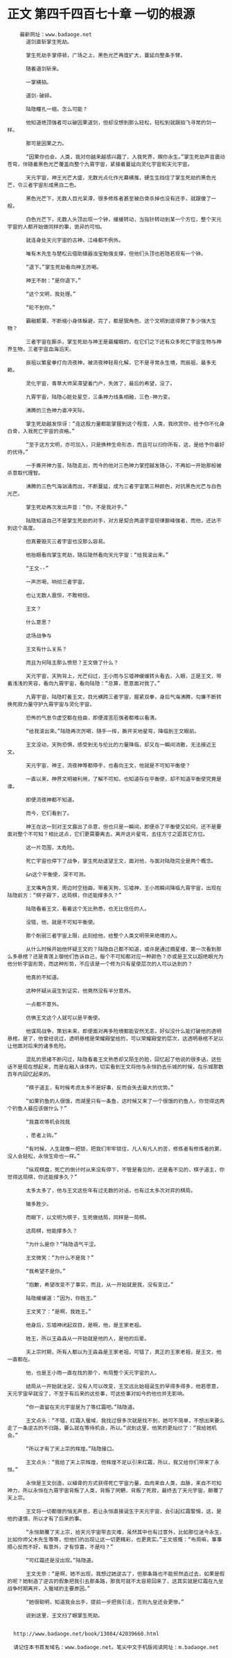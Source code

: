 # 正文 第四千四百七十章 一切的根源
        最新网址：www.badaoge.net
          道剑直斩掌生死劫。
      
          掌生死劫手掌停顿，广场之上，黑色光芒再度扩大，蔓延向整条手臂。
      
          随着道剑斩来。
      
          一掌横拍。
      
          道剑-破碎。
      
          陆隐瞳孔一缩，怎么可能？
      
          他知道绝顶强者可以破因果道剑，但却没想到那么轻松，轻松到就跟拍飞寻常的剑一样。
      
          那可是因果之力。
      
          “因果你也会，人类，我对你越来越感兴趣了，入我死界，赐你永生。”掌生死劫声音震动苍穹，伴随着黑色光芒覆盖向整个九霄宇宙，紧接着蔓延向灵化宇宙和天元宇宙。
      
          天元宇宙，神王光芒大盛，无数光点化作光幕横推，硬生生挡住了掌生死劫的黑色光芒，令三者宇宙形成黑白二色。
      
          黑色光芒下，无数人目光呆滞，很多修炼者甚至被白骨杀掉也没有还手，就跟傻了一般。
      
          白色光芒下，无数人头顶出现一个钟，缓缓转动，当指针转动到某一个方位，整个天元宇宙的人都开始做同样的事，诡异的可怕。
      
          就连身处天元宇宙的古神，江峰都不例外。
      
          唯有木先生与楚松云借助镇器浊宝勉强支撑，但他们头顶也若隐若现有一个钟。
      
          “退下。”掌生死劫看向神王厉喝。
      
          神王不耐：“是你退下。”
      
          “这个文明，我处理。”
      
          “轮不到你。”
      
          霸融颤栗，不断缩小身体躲避，完了，都是狠角色，这个文明到底得罪了多少强大生物？
      
          三者宇宙在厮杀，掌生死劫与神王是最耀眼的，在它们之下还有众多死亡宇宙生物与神界生物，三者宇宙血海滔天。
      
          辰祖以繁星拳打向流夜神，被流夜神轻易化解，它不是寻常永生境，而辰祖，最多无赖。
      
          灵化宇宙，青草大师呆滞望着门户，失效了，最后的希望，没了。
      
          九霄宇宙，陆隐心脏处星空，三条神力线条相融，三色-神力变。
      
          沸腾的三色神力直冲天际。
      
          掌生死劫越发惊讶：“连这股力量都能掌握到这个程度，人类，我欣赏你，给予你不化身白骨，入我死亡宇宙的资格。”
      
          “至于这方文明，亦可加入，只是换种生命形态，而且可以归你所有，这，是给予你最好的优待。”
      
          一手撕开神力茧，陆隐走出，而今的他对三色神力掌控越发随心，不再如一开始那般被杀意取代理智。
      
          沸腾的三色气海汹涌而出，不断蔓延，成为三者宇宙第三种颜色，对抗黑色光芒与白色光芒。
      
          掌生死劫再次发出声音：“你，不是我对手。”
      
          陆隐知道自己不是掌生死劫的对手，对方是契合两道宇宙规律巅峰强者，而他，还达不到这个高度。
      
          但真要毁灭三者宇宙也没那么容易。
      
          他抬眼看向掌生死劫，随后陡然看向天元宇宙：“给我滚出来。”
      
          “王文--”
      
          一声厉喝，响彻三者宇宙。
      
          也让无数人震惊，不敢相信。
      
          王文？
      
          什么意思？
      
          这场战争与
      
          王文有什么关系？
      
          而且为何陆主那么愤怒？王文做了什么？
      
          天元宇宙，天狗背上，光芒扫过，王小雨与忘墟神缓缓转头看去，入眼，正是王文，带着浅浅的笑容，看向九霄宇宙，看向陆隐：“总算，愿意面对我了。”
      
          九霄宇宙，陆隐盯着王文，目光横跨三者宇宙，握紧双拳，身后气海沸腾，勾廉不断转换死寂力量守护九霄宇宙与灵化宇宙。
      
          恐怖的气息令虚空都在扭曲，即便渡苦厄强者都难以看清。
      
          “给我滚出来。”陆隐再次厉喝，随手一挥，撕开天地星穹，降临到王文眼前。
      
          王文没动，天狗恐惧，感受到无与伦比的力量降临，却又在一瞬间消散，无法接近王文。
      
          天元宇宙，神王，流夜神等都停手，也看向王文，他就是不可知平衡使？
      
          一直以来，神界文明被利用，了解不可知，也知道存在平衡使，却不知道平衡使究竟是谁。
      
          即便流夜神都不知道。
      
          而今，它们看到了。
      
          神王在这一刻对王文露出了杀意，但也只是一瞬间，即便杀了平衡使又如何，还不是要面对整个不可知？相比这点，它们更需要离去，离开这片星穹，去往方寸之距其它方位。
      
          这一片范围，太危险。
      
          死亡宇宙也停下了战争，掌生死劫遥望王文，面对他，与面对陆隐完全是两个概念。
      
          &n这个平衡使，深不可测。
      
          王文嘴角含笑，周边时空扭曲，带着天狗，忘墟神，王小雨瞬间降临九霄宇宙，出现在陆隐前方：“棋子殿下，这局棋，你还能撑多久？”
      
          陆隐看着王文，看着这个无比熟悉，也无比信任的人。
      
          没错，他，就是不可知平衡使。
      
          那个削弱三者宇宙上限，此刻给他，给整个人类文明带来绝境的人。
      
          从什么时候开始他怀疑王文的？陆隐自己都不知道，或许是通过摘星楼，第一次看到那么多悬棺？还是青莲上御他们告诉自己，每个不可知都对应一种颜色？亦或是王文以超绝眼光为他分析宇宙形势，而这种形势，不应该是一个修为只有星使层次的人可以达到的？
      
          他真的不知道。
      
          这种怀疑从诞生到证实，他竟然没有半分意外。
      
          一点都不意外。
      
          仿佛王文这个人就可以是平衡使。
      
          他谋局战争，策划未来，即便面对再多险境都能安然无恙，好似没什么能打破他的透明悬棺，是了，他曾经说过，透明悬棺是荣耀殿堂给的，可以荣耀殿堂的层次，这透明悬棺不足以让他面对后来的诸多危险。
      
          混乱的思绪不断闪过，陆隐看着王文熟悉却又陌生的脸，回忆起了他说的很多话，这些话不是现在想起来，而是在融入诛体内，切实看到王文将他与永恒扔去乐城的时候，在乐城那数百年内回忆起来的。
      
          “棋子道主，有时候考虑太多不是好事，反而会失去最大的优势。”
      
          “如果钓鱼的人很饿，而湖里只有一条鱼，这时候又来了一个很饿的钓鱼人，你觉得这两个钓鱼人最应该做什么？”
      
          “我喜欢等机会找我
      
          ，愿者上钩。”
      
          “有时候，人生就像一把锁，把我们牢牢锁住，凡人有凡人的苦，修炼者有修炼者的累，没人会轻松，永恒生命也一样。”
      
          “纵观棋盘，死亡的倒计时从来没有停下，不管是看见的，还是看不见的，棋子道主，你觉得这局棋，你还能撑多久？”
      
          太多太多了，他与王文这些年有过无数的对话，也有过太多次对弈的棋局。
      
          输多胜少。
      
          而眼下，以文明为棋子，生死做结局，同样是一局棋。
      
          这局棋，他能撑多久？
      
          “为什么是你？”陆隐语气干涩。
      
          王文微笑：“为什么不是我？”
      
          “我希望不是你。”
      
          “抱歉，希望改变不了事实，而且，从一开始就是我，没有变过。”
      
          陆隐缓缓道：“因为，你姓王。”
      
          王文笑了：“是啊，我姓王。”
      
          他身后，忘墟神闭起双目，是啊，他，是王家老祖。
      
          姓王，所以王淼淼从一开始就是他的人，是他的后辈。
      
          天上宗时期，所有人都以为王淼淼是王家老祖，可错了，真正的王家老祖，是王文，他一直都在。
      
          他，也是王小雨一直在找的那个，布局整个天元宇宙的人。
      
          结局从一开始就注定，没有人可以改变，王文远比始祖诞生的早得多得多，他若愿意，天元宇宙早就没了，不至于有后来的这些事，可这些事对如今的他也并无影响。
      
          “你一直留在天元宇宙是为了等红霜吧。”陆隐道。
      
          王文点头：“不错，红霜入蜃域，我找过很多次就是找不到，她可不简单，不想出来要么走了一条逆古的不归路，要么就在等待机会，所以。”说到这里，他笑的更灿烂了：“我给她机会。”
      
          “所以才有了天上宗的辉煌。”陆隐接口。
      
          王文点头：“我给了天上宗辉煌，但辉煌不足以引来红霜，所以，我又给你们带来了永恒。”
      
          永恒是王文创造，以植骨的方式获得死亡宇宙力量，血肉来自人类，血脉，来自不可知神力，所以永恒在九霄宇宙背叛了人类，背叛了罔魉，背叛了死寂，最终去了天元宇宙，颠覆了天上宗。
      
          王文将一切都做的悄无声息，若让永恒直接诞生于天元宇宙，会引起红霜警惕，这，是他的谨慎，所以才有了后来的事。
      
          “永恒颠覆了天上宗，给天元宇宙带去灾难，虽然其中也有过意外，比如那位迷今永生，比如你师父木先生等等，但他们的出现让这一切更精彩，也更真实。”王文感慨：“布局嘛，事事顺心反而不好，有意外，才有惊喜，不是吗？”
      
          “可红霜还是没出现。”陆隐道。
      
          王文无奈：“是啊，她不出现，我想过她逆古了，但那条路也不能贸然追过去，如果是假的呢？她制造了逆古的假象把我引去那条路，那我可就不太容易回来了，这其实就是红霜在九垒战争时期离开，入蜃域的主要原因。”
      
          “她很聪明，知道我会出手，提前一步把我引走，否则九垒还会更惨。”
      
          说到这里，王文扫了眼掌生死劫。
      
      
      http://www.badaoge.net/book/13084/42039660.html
      
      请记住本书首发域名：www.badaoge.net。笔尖中文手机版阅读网址：m.badaoge.net